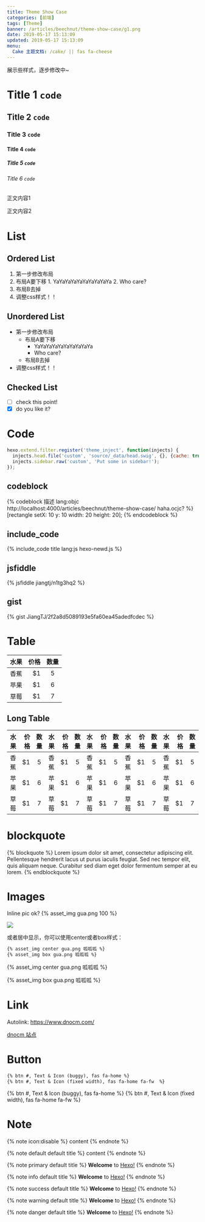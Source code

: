 ```yaml
---
title: Theme Show Case
categories: [前端]
tags: [Theme]
banner: /articles/beechnut/theme-show-case/g1.png
date: 2019-05-17 15:13:09
updated: 2019-05-17 15:13:09
menu:
  Cake 主题文档: /cake/ || fas fa-cheese
---
```


展示些样式，逐步修改中~

<!-- more -->

# Title 1 `code`

## Title 2 `code`

### Title 3 `code`

#### Title 4 `code`

##### Title 5 `code`

###### Title 6 `code`

正文内容1

正文内容2

# List

## Ordered List
1. 第一步修改布局
  1. 布局A要下移
    1. YaYaYaYaYaYaYaYaYaYa
    2. Who care?
  2. 布局B去掉
2. 调整css样式！！

## Unordered List
- 第一步修改布局
  - 布局A要下移
    - YaYaYaYaYaYaYaYaYaYa
    - Who care?
  - 布局B去掉
- 调整css样式！！

## Checked List
- [ ] check this point!
- [x] do you like it?

# Code

```js
hexo.extend.filter.register('theme_inject', function(injects) {
  injects.head.file('custom', 'source/_data/head.swig', {}, {cache: true});
  injects.sidebar.raw('custom', 'Put some in sidebar!');
});
```

## codeblock
{% codeblock 描述 lang:objc http://localhost:4000/articles/beechnut/theme-show-case/ haha.ocjc? %}
[rectangle setX: 10 y: 10 width: 20 height: 20];
{% endcodeblock %}

## include_code
{% include_code title lang:js hexo-newd.js %}

## jsfiddle
{% jsfiddle jiangtj/n1tg3hq2 %}

## gist
{% gist JiangTJ/2f2a8d5089193e5fa60ea45adedfcdec %}


# Table

| 水果        | 价格    |  数量  |
| --------   | -----:  | :----: |
| 香蕉        | $1      |   5    |
| 苹果        | $1      |   6    |
| 草莓        | $1      |   7    |

## Long Table

|水果|价格|数量|水果|价格|数量|水果|价格|数量|水果|价格|数量|水果|价格|数量|水果|价格|数量|
|---|---:|:--:|---|---:|:--:|---|---:|:--:|---|---:|:--:|---|---:|:--:|---|---:|:--:|
|香蕉|$1|5    |香蕉|$1|5    |香蕉|$1|5    |香蕉|$1|5    |香蕉|$1|5    |香蕉|$1|5    |
|苹果|$1|6    |苹果|$1|6    |苹果|$1|6    |苹果|$1|6    |苹果|$1|6    |苹果|$1|6    |
|草莓|$1|7    |草莓|$1|7    |草莓|$1|7    |草莓|$1|7    |草莓|$1|7    |草莓|$1|7    |

# blockquote
{% blockquote %}
Lorem ipsum dolor sit amet, consectetur adipiscing elit. Pellentesque hendrerit lacus ut purus iaculis feugiat. Sed nec tempor elit, quis aliquam neque. Curabitur sed diam eget dolor fermentum semper at eu lorem.
{% endblockquote %}

# Images
Inline pic ok? {% asset_img gua.png 100 %}

![](/articles/beechnut/theme-show-case/gua.png)

或者居中显示，你可以使用center或者box样式：
```md
{% asset_img center gua.png 呱呱呱 %}
{% asset_img box gua.png 呱呱呱 %}
```

{% asset_img center gua.png 呱呱呱 %}

{% asset_img box gua.png 呱呱呱 %}

# Link

Autolink: https://www.dnocm.com/

[dnocm 站点](https://www.dnocm.com/)

# Button

```md
{% btn #, Text & Icon (buggy), fas fa-home %}
{% btn #, Text & Icon (fixed width), fas fa-home fa-fw  %}
```

{% btn #, Text & Icon (buggy), fas fa-home %}
{% btn #, Text & Icon (fixed width), fas fa-home fa-fw %}

# Note

{% note icon:disable %}
content
{% endnote %}

{% note default default title %}
content
{% endnote %}

{% note primary default title %}
**Welcome** to [Hexo!](https://hexo.io)
{% endnote %}

{% note info default title %}
**Welcome** to [Hexo!](https://hexo.io)
{% endnote %}

{% note success default title %}
**Welcome** to [Hexo!](https://hexo.io)
{% endnote %}

{% note warning default title %}
**Welcome** to [Hexo!](https://hexo.io)
{% endnote %}

{% note danger default title %}
**Welcome** to [Hexo!](https://hexo.io)
{% endnote %}

